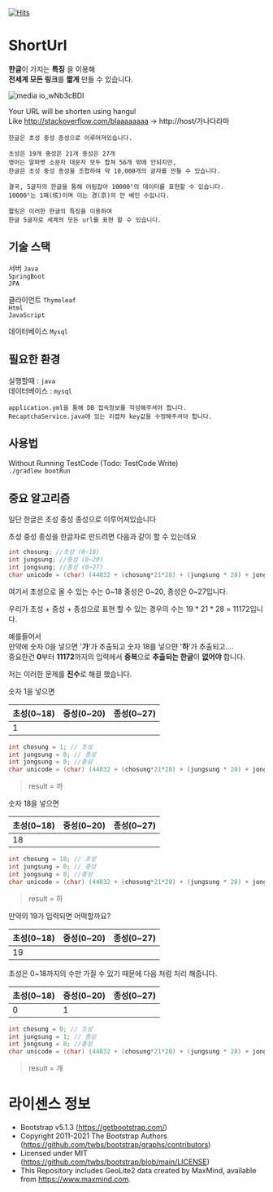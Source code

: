 [![Hits](https://hits.seeyoufarm.com/api/count/incr/badge.svg?url=https%3A%2F%2Fgithub.com%2FPENEKhun%2FshortUrl&count_bg=%2379C83D&title_bg=%23555555&icon=&icon_color=%23E7E7E7&title=hits&edge_flat=false)](https://hits.seeyoufarm.com)

# ShortUrl
**한글**이 가지는 **특징** 을 이용해  
**전세계 모든 링크**를 **짧게** 만들 수 있습니다.

![media io_wNb3cBDI](https://user-images.githubusercontent.com/13290706/169490564-49d57a3e-cf46-42fb-b421-918854c6a77a.gif)

Your URL will be shorten using hangul  
Like http://stackoverflow.com/blaaaaaaaa -> http://host/가나다라마  

```
한글은 초성 중성 종성으로 이루어져있습니다.  
  
초성은 19개 중성은 21개 종성은 27개  
영어는 알파벳 소문자 대문자 모두 합쳐 56개 밖에 안되지만,  
한글은 초성 중성 종성을 조합하여 약 10,000개의 글자를 만들 수 있습니다.  
  
결국, 5글자의 한글을 통해 어림잡아 10000⁵의 데이터를 표현할 수 있습니다.  
10000⁵는 1해(垓)이며 이는 경(京)의 만 배인 수입니다.  
  
짧링은 이러한 한글의 특징을 이용하여  
한글 5글자로 세계의 모든 url를 표현 할 수 있습니다.
```

## 기술 스택
서버
`Java`  
`SpringBoot`  
`JPA`  

클라이언트
`Thymeleaf`  
`Html`  
`JavaScript`  

데이터베이스
`Mysql`  


## 필요한 환경
실행할때 : `java`  
데이터베이스 : `mysql`  

`application.yml을 통해 DB 접속정보를 작성해주셔야 합니다.`  
`RecaptchaService.java에 있는 리캡챠 key값을 수정해주셔야 합니다.`  



## 사용법
Without Running TestCode (Todo: TestCode Write)  
`./gradlew bootRun`  


## 중요 알고리즘
일단 한글은 초성 중성 종성으로 이루어져있습니다

초성 중성 종성을 한글자로 만드려면
다음과 같이 할 수 있는데요

```java
int chosung; //초성 (0~18)
int jungsung; //중성 (0~20)
int jongsung; //종성 (0~27)
char unicode = (char) (44032 + (chosung*21*28) + (jungsung * 28) + jongsung);
```

여기서 초성으로 올 수 있는 수는 0~18
중성은 0~20, 종성은 0~27입니다.

우리가 초성 + 중성 + 종성으로 표현 할 수 있는 경우의 수는 19 * 21 * 28 = 11172입니다.

예를들어서  
만약에 숫자 0을 넣으면 '**가**'가 추출되고
숫자 18를 넣으먄 '**하**'가 추출되고....  
중요한건 **0**부터 **11172**까지의 입력에서
**중복**으로 **추출되는 한글**이 **없어야** 합니다.


저는 이러한 문제를 **진수**로 해결 했습니다.

숫자 1을 넣으면

| 초성(0~18) | 중성(0~20) | 종성(0~27) |
|------|------|------|
|1      |      |      |
```java
int chosung = 1; // 초성
int jungsung = 0; // 중성
int jongsung = 0; //종성
char unicode = (char) (44032 + (chosung*21*28) + (jungsung * 28) + jongsung);
```
>result = 까

숫자 18을 넣으면

| 초성(0~18) | 중성(0~20) | 종성(0~27) |
|------|------|------|
|18      |      |      |
```java
int chosung = 18; // 초성
int jungsung = 0; // 중성
int jongsung = 0; //종성
char unicode = (char) (44032 + (chosung*21*28) + (jungsung * 28) + jongsung);
```
>result = 하

만약의 19가 입력되면 어떡할까요?

| 초성(0~18) | 중성(0~20) | 종성(0~27) |
|------|------|------|
|19      |      |      |

초성은 0~18까지의 수만 가질 수 있기 때문에
다음 처럼 처리 해줍니다.

| 초성(0~18) | 중성(0~20) | 종성(0~27) |
|------|------|------|
|0      |1      |      |

```java
int chosung = 0; // 초성
int jungsung = 1; // 중성
int jongsung = 0; //종성
char unicode = (char) (44032 + (chosung*21*28) + (jungsung * 28) + jongsung);
```
>result = 개

  
# 라이센스 정보
* Bootstrap v5.1.3 (https://getbootstrap.com/)
* Copyright 2011-2021 The Bootstrap Authors (https://github.com/twbs/bootstrap/graphs/contributors)
* Licensed under MIT (https://github.com/twbs/bootstrap/blob/main/LICENSE)
* This Repository includes GeoLite2 data created by MaxMind, available from <a href="https://www.maxmind.com">https://www.maxmind.com</a>.

